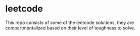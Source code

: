 # leetcode

This repo consists of some of the leetcode solutions, they are compartmentalized based on their level of toughness to solve.
